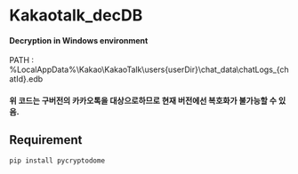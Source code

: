 # Kakaotalk_decDB
 #### Decryption in Windows environment
 PATH : %LocalAppData%\Kakao\KakaoTalk\users\{userDir}\chat_data\chatLogs_{chatId}.edb
 #### 위 코드는 구버전의 카카오톡을 대상으로하므로 현재 버전에선 복호화가 불가능할 수 있음.

## Requirement
```bash
pip install pycryptodome
```

